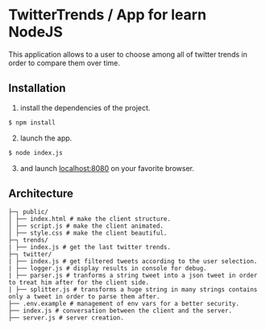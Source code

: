 # TwitterTrends / App for learn NodeJS

This application allows to a user to choose among all of twitter trends in order to compare them over time.


## Installation

1. install the dependencies of the project.

```bash
$ npm install
```

2. launch the app.
```bash
$ node index.js
```

3. and launch [localhost:8080](localhost:8080) on your favorite browser.



## Architecture

```
├─┐ public/
│ ├── index.html # make the client structure.
│ ├── script.js # make the client animated.
│ ├── style.css # make the client beautiful.
├─┐ trends/
| ├── index.js # get the last twitter trends.
├─┐ twitter/
| ├── index.js # get filtered tweets according to the user selection.
| ├── logger.js # display results in console for debug.
| ├── parser.js # tranforms a string tweet into a json tweet in order to treat him after for the client side.
| ├── splitter.js # transforms a huge string in many strings contains only a tweet in order to parse them after.
├── .env.example # management of env vars for a better security.
├── index.js # conversation between the client and the server.
├── server.js # server creation.

```
